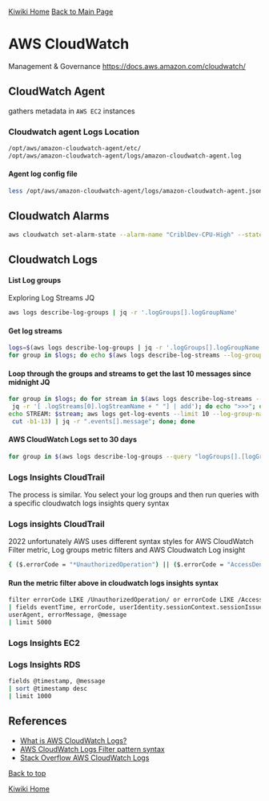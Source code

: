 [Kiwiki Home](/../../)
[Back to Main Page](./readme.md)

# AWS CloudWatch
Management & Governance
https://docs.aws.amazon.com/cloudwatch/

## CloudWatch Agent

gathers metadata in `AWS EC2` instances

### Cloudwatch agent Logs Location

```bash
/opt/aws/amazon-cloudwatch-agent/etc/
/opt/aws/amazon-cloudwatch-agent/logs/amazon-cloudwatch-agent.log
```

#### Agent log config file

```bash
less /opt/aws/amazon-cloudwatch-agent/logs/amazon-cloudwatch-agent.json
```
## Cloudwatch Alarms
```bash
aws cloudwatch set-alarm-state --alarm-name "CriblDev-CPU-High" --state-reason "Testing AWS Cloudwatch alarm" --state-value ALARM
```

## Cloudwatch Logs

#### List Log groups
Exploring Log Streams JQ
```bash
aws logs describe-log-groups | jq -r '.logGroups[].logGroupName'
```

#### Get log streams

```bash
logs=$(aws logs describe-log-groups | jq -r '.logGroups[].logGroupName')
for group in $logs; do echo $(aws logs describe-log-streams --log-group-name $group --order-by LastEventTime --descending --max-items 1 | jq -r '.logStreams[0].logStreamName + " "'); done
```

#### Loop through the groups and streams to get the last 10 messages since midnight JQ

```bash
for group in $logs; do for stream in $(aws logs describe-log-streams --log-group-name $group --order-by LastEventTime --descending --max-items 1 | \
 jq -r '[ .logStreams[0].logStreamName + " "] | add'); do echo ">>>"; echo GROUP: $group; \ 
echo STREAM: $stream; aws logs get-log-events --limit 10 --log-group-name $group --log-stream-name $stream --start-time $(date -d 'today 00:00:00' '+%s%N' | \
 cut -b1-13) | jq -r ".events[].message"; done; done
```

#### AWS CloudWatch Logs set to 30 days

```bash
for group in $(aws logs describe-log-groups --query "logGroups[].[logGroupName]" --output text --no-paginate); do aws logs put-retention-policy --log-group-name $group --retention-in-days 30; done;
```

### Logs Insights CloudTrail

The process is similar. You select your log groups and then run queries with a specific cloudwatch logs insights query syntax

### Logs insights CloudTrail

2022 unfortunately AWS uses different syntax styles for AWS CloudWatch Filter metric, Log groups metric filters and AWS Cloudwatch Log
insight

```bash
{ ($.errorCode = "*UnauthorizedOperation") || ($.errorCode = "AccessDenied*") }
```

#### Run the metric filter above in cloudwatch logs insights syntax

```bash
filter errorCode LIKE /UnauthorizedOperation/ or errorCode LIKE /AccessDenied/
| fields eventTime, errorCode, userIdentity.sessionContext.sessionIssuer.userName, eventName, eventSource, 
userAgent, errorMessage, @message
| limit 5000
```

### Logs Insights EC2

### Logs Insights RDS

```bash
fields @timestamp, @message
| sort @timestamp desc
| limit 1000
```
## References
- [What is AWS CloudWatch Logs?](https://docs.aws.amazon.com/AmazonCloudWatch/latest/logs/WhatIsCloudWatchLogs.html)
- [AWS CloudWatch Logs Filter pattern syntax](https://docs.aws.amazon.com/AmazonCloudWatch/latest/logs/FilterAndPatternSyntax.html)
- [Stack Overflow AWS CloudWatch Logs](https://stackoverflow.com/questions/tagged/amazon-cloudwatchlogs)

[Back to top](#)

[Kiwiki Home](/../../)
